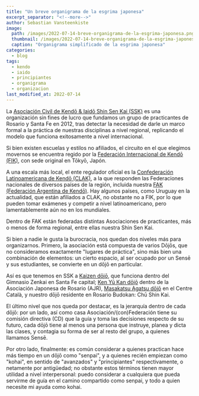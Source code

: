 ```yaml
---
title: "Un breve organigrama de la esgrima japonesa"
excerpt_separator: "<!--more-->"
author: Sebastian Vansteenkiste
image: 
  path: /images/2022-07-14-breve-organigrama-de-la-esgrima-japonesa.png
  thumbnail: /images/2022-07-14-breve-organigrama-de-la-esgrima-japonesa-400x200.png
  caption: "Organigrama simplificado de la esgrima japonesa"
categories:
  - blog
tags: 
  - kendo
  - iaido
  - principiantes
  - organigrama
  - organizacion
last_modified_at: 2022-07-14
---
```


La [Asociación Civil de Kendō & Iaidō Shin Sen Kai (SSK)](https://shinsenkai.org) es una organización sin fines de lucro que fundamos un grupo de practicantes de Rosario y Santa Fe en 2012, tras detectar la necesidad de darle un marco formal a la práctica de nuestras disciplinas a nivel regional, replicando el modelo que funciona exitosamente a nivel internacional.

<!--more-->

Si bien existen escuelas y estilos no afiliados, el circuito en el que elegimos movernos se encuentra regido por la [Federación Internacional de Kendō (FIK)](https://www.kendo-fik.org/), con sede original en Tōkyō, Japón.

A una escala más local, el ente regulador oficial es la [Confederación Latinoamericana de Kendō (CLAK)](https://clakendo.org/), a la que responden las Federaciones nacionales de diversos países de la región, incluida nuestra [FAK (Federación Argentina de Kendō)](https://www.kendoargentina.org/). Hay algunos países, como Uruguay en la actualidad, que están afiliados a CLAK, no obstante no a FIK, por lo que pueden tomar exámenes y competir a nivel latinoamericano, pero lamentablemente aún no en los mundiales.

Dentro de FAK están federadas distintas Asociaciones de practicantes, más o menos de forma regional, entre ellas nuestra Shin Sen Kai.

Si bien a nadie le gusta la burocracia, nos quedan dos niveles más para organizarnos. Primero, la asociación está compuesta de varios Dōjōs, que no consideramos exactamente "lugares de práctica", sino más bien una combinación de elementos: un cierto espacio, al ser ocupado por un Sensē y sus estudiantes, se convierte en un dōjō en particular.

Así es que tenemos en SSK a [Kaizen dōjō](https://www.instagram.com/kaizendojo_/), que funciona dentro del Gimnasio Zenkai en Santa Fe capital; [Ken Yū Kan dōjō](https://www.instagram.com/kenyukandojo/) dentro de la Asociación Japonesa de Rosario (AJR), [Masakatsu Agatsu dōjō](https://www.facebook.com/Kendo.Iaido.Rosario) en el Centre Català, y nuestro dōjō residente en Rosario Budokan: Chū Shin Kai.

El último nivel que nos queda por destacar, es la jerarquía dentro de cada dōjō: por un lado, así como casa Asociación/(con)Federación tiene su comisión directiva (CD) que la guía y toma las decisiones respecto de su futuro, cada dōjō tiene al menos una persona que instruye, planea y dicta las clases, y contagia su forma de ser al resto del grupo, a quienes llamamos Sensē.

Por otro lado, finalmente: es común considerar a quienes practican hace más tiempo en un dōjō como "senpai", y a quienes recién empiezan como "kohai", en sentido de "avanzados" y "principiantes" respectivamente, o netamente por antigüedad; no obstante estos términos tienen mayor utilidad a nivel interpersonal: puedo considerar a cualquiera que pueda servirme de guía en el camino compartido como senpai, y todo a quien necesite mi ayuda como kohai.